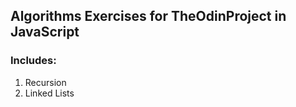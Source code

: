 ## Algorithms Exercises for TheOdinProject in JavaScript

### Includes:

1. Recursion
2. Linked Lists
